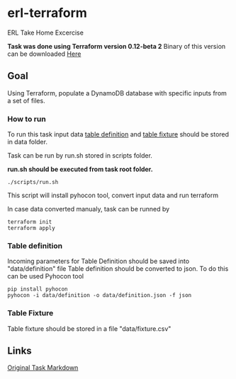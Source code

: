 # erl-terraform
ERL Take Home Excercise

**Task was done using Terraform version 0.12-beta 2**
Binary of this version can be downloaded [Here](https://releases.hashicorp.com/terraform/0.12.0-beta2/)

## Goal

Using Terraform, populate a DynamoDB database with specific inputs from a set of files.

### How to run
To run this task input data [table definition](#table-definition) and [table fixture](#table-fixture) should be stored in data folder.

Task can be run by run.sh stored in scripts folder.

**run.sh should be executed from task root folder.**
```
./scripts/run.sh
```

This script will install pyhocon tool, convert input data and run terraform

In case data converted manualy, task can be runned by
```
terraform init
terraform apply
```

### Table definition
Incoming parameters for Table Definition should be saved into "data/definition" file
Table definition should be converted to json. To do this can be used Pyhocon tool
```
pip install pyhocon
pyhocon -i data/definition -o data/definition.json -f json
```

### Table Fixture
Table fixture should be stored in a file "data/fixture.csv"

## Links
[Original Task Markdown](erl-interview-exercise-devops.md)
